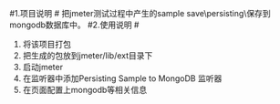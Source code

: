 #1.项目说明 #
把jmeter测试过程中产生的sample save\persisting\保存到mongodb数据库中。
#2.使用说明 #
1. 将该项目打包
2. 把生成的包放到jmeter/lib/ext目录下
3. 启动jmeter
4. 在监听器中添加Persisting Sample to MongoDB 监听器
5. 在页面配置上mongodb等相关信息